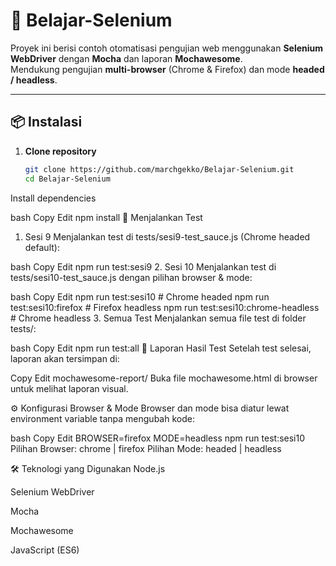 # 📌 Belajar-Selenium

Proyek ini berisi contoh otomatisasi pengujian web menggunakan **Selenium WebDriver** dengan **Mocha** dan laporan **Mochawesome**.  
Mendukung pengujian **multi-browser** (Chrome & Firefox) dan mode **headed / headless**.

---

## 📦 Instalasi

1. **Clone repository**
   ```bash
   git clone https://github.com/marchgekko/Belajar-Selenium.git
   cd Belajar-Selenium
Install dependencies

bash
Copy
Edit
npm install
🚀 Menjalankan Test
1. Sesi 9
Menjalankan test di tests/sesi9-test_sauce.js (Chrome headed default):

bash
Copy
Edit
npm run test:sesi9
2. Sesi 10
Menjalankan test di tests/sesi10-test_sauce.js dengan pilihan browser & mode:

bash
Copy
Edit
npm run test:sesi10                  # Chrome headed
npm run test:sesi10:firefox           # Firefox headless
npm run test:sesi10:chrome-headless   # Chrome headless
3. Semua Test
Menjalankan semua file test di folder tests/:

bash
Copy
Edit
npm run test:all
📄 Laporan Hasil Test
Setelah test selesai, laporan akan tersimpan di:

Copy
Edit
mochawesome-report/
Buka file mochawesome.html di browser untuk melihat laporan visual.

⚙️ Konfigurasi Browser & Mode
Browser dan mode bisa diatur lewat environment variable tanpa mengubah kode:

bash
Copy
Edit
BROWSER=firefox MODE=headless npm run test:sesi10
Pilihan Browser: chrome | firefox
Pilihan Mode: headed | headless

🛠 Teknologi yang Digunakan
Node.js

Selenium WebDriver

Mocha

Mochawesome

JavaScript (ES6)
